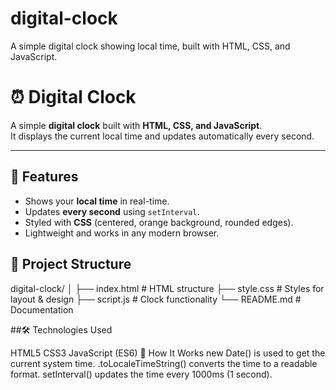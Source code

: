 # digital-clock
A simple digital clock showing local time, built with HTML, CSS, and JavaScript.

# ⏰ Digital Clock

A simple **digital clock** built with **HTML, CSS, and JavaScript**.  
It displays the current local time and updates automatically every second.

---

## 📌 Features
- Shows your **local time** in real-time.
- Updates **every second** using `setInterval`.
- Styled with **CSS** (centered, orange background, rounded edges).
- Lightweight and works in any modern browser.


## 📂 Project Structure
digital-clock/
│
├── index.html # HTML structure
├── style.css # Styles for layout & design
├── script.js # Clock functionality
└── README.md # Documentation

##🛠️ Technologies Used

HTML5
CSS3
JavaScript (ES6)
📖 How It Works
new Date() is used to get the current system time.
.toLocaleTimeString() converts the time to a readable format.
setInterval() updates the time every 1000ms (1 second).
